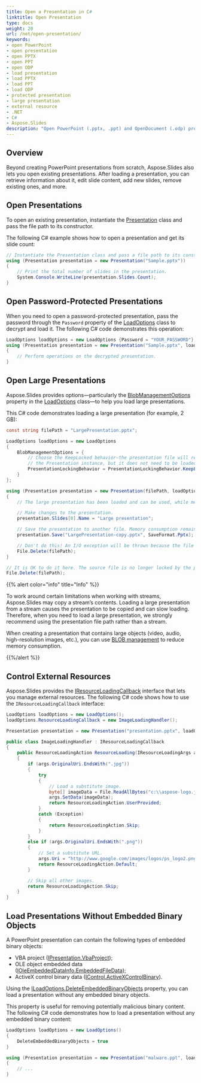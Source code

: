 ```yaml
---
title: Open a Presentation in C#
linktitle: Open Presentation
type: docs
weight: 20
url: /net/open-presentation/
keywords:
- open PowerPoint
- open presentation
- open PPTX
- open PPT
- open ODP
- load presentation
- load PPTX
- load PPT
- load ODP
- protected presentation
- large presentation
- external resource
- .NET
- C#
- Aspose.Slides
description: "Open PowerPoint (.pptx, .ppt) and OpenDocument (.odp) presentations effortlessly with Aspose.Slides for .NET—fast, reliable, fully featured."
---
```


## **Overview**

Beyond creating PowerPoint presentations from scratch, Aspose.Slides also lets you open existing presentations. After loading a presentation, you can retrieve information about it, edit slide content, add new slides, remove existing ones, and more.

## **Open Presentations**

To open an existing presentation, instantiate the [Presentation](https://reference.aspose.com/slides/net/aspose.slides/presentation/) class and pass the file path to its constructor.

The following C# example shows how to open a presentation and get its slide count:

```cs
// Instantiate the Presentation class and pass a file path to its constructor.
using (Presentation presentation = new Presentation("Sample.pptx"))
{
    // Print the total number of slides in the presentation.
    System.Console.WriteLine(presentation.Slides.Count);
}
```

## **Open Password-Protected Presentations**

When you need to open a password-protected presentation, pass the password through the `Password` property of the [LoadOptions](https://reference.aspose.com/slides/net/aspose.slides/loadoptions/) class to decrypt and load it. The following C# code demonstrates this operation:

```cs
LoadOptions loadOptions = new LoadOptions {Password = "YOUR_PASSWORD"};
using (Presentation presentation = new Presentation("Sample.pptx", loadOptions))
{
    // Perform operations on the decrypted presentation.
}
```

## **Open Large Presentations**

Aspose.Slides provides options—particularly the [BlobManagementOptions](https://reference.aspose.com/slides/net/aspose.slides/loadoptions/blobmanagementoptions/) property in the [LoadOptions](https://reference.aspose.com/slides/net/aspose.slides/loadoptions/) class—to help you load large presentations.

This C# code demonstrates loading a large presentation (for example, 2 GB):

```cs
const string filePath = "LargePresentation.pptx";

LoadOptions loadOptions = new LoadOptions
{
    BlobManagementOptions = {
        // Choose the KeepLocked behavior—the presentation file will remain locked for the lifetime of 
        // the Presentation instance, but it does not need to be loaded into memory or copied to a temporary file.
        PresentationLockingBehavior = PresentationLockingBehavior.KeepLocked,
    }
};

using (Presentation presentation = new Presentation(filePath, loadOptions))
{
    // The large presentation has been loaded and can be used, while memory consumption remains low.

    // Make changes to the presentation.
    presentation.Slides[0].Name = "Large presentation";

    // Save the presentation to another file. Memory consumption remains low during this operation.
    presentation.Save("LargePresentation-copy.pptx", SaveFormat.Pptx);

    // Don't do this! An I/O exception will be thrown because the file is locked until the presentation object is disposed.
    File.Delete(filePath);
}

// It is OK to do it here. The source file is no longer locked by the presentation object.
File.Delete(filePath);
```

{{% alert color="info" title="Info" %}}

To work around certain limitations when working with streams, Aspose.Slides may copy a stream’s contents. Loading a large presentation from a stream causes the presentation to be copied and can slow loading. Therefore, when you need to load a large presentation, we strongly recommend using the presentation file path rather than a stream.

When creating a presentation that contains large objects (video, audio, high-resolution images, etc.), you can use [BLOB management](/slides/net/manage-blob/) to reduce memory consumption.

{{%/alert %}}

## **Control External Resources**

Aspose.Slides provides the [IResourceLoadingCallback](https://reference.aspose.com/slides/net/aspose.slides/iresourceloadingcallback/) interface that lets you manage external resources. The following C# code shows how to use the `IResourceLoadingCallback` interface:

```cs
LoadOptions loadOptions = new LoadOptions();
loadOptions.ResourceLoadingCallback = new ImageLoadingHandler();

Presentation presentation = new Presentation("presentation.pptx", loadOptions);
```

```cs
public class ImageLoadingHandler : IResourceLoadingCallback
{
    public ResourceLoadingAction ResourceLoading(IResourceLoadingArgs args)
    {
        if (args.OriginalUri.EndsWith(".jpg"))
        {
            try
            {
                // Load a substitute image.
                byte[] imageData = File.ReadAllBytes("c:\\aspose-logo.jpg");
                args.SetData(imageData);
                return ResourceLoadingAction.UserProvided;
            }
            catch (Exception)
            {
                return ResourceLoadingAction.Skip;
            }
        }
        else if (args.OriginalUri.EndsWith(".png"))
        {
            // Set a substitute URL.
            args.Uri = "http://www.google.com/images/logos/ps_logo2.png";
            return ResourceLoadingAction.Default;
        }

        // Skip all other images.
        return ResourceLoadingAction.Skip;
    }
}
```

## **Load Presentations Without Embedded Binary Objects**

A PowerPoint presentation can contain the following types of embedded binary objects:

- VBA project ([IPresentation.VbaProject](https://reference.aspose.com/slides/net/aspose.slides/ipresentation/vbaproject/));
- OLE object embedded data ([IOleEmbeddedDataInfo.EmbeddedFileData](https://reference.aspose.com/slides/net/aspose.slides/ioleembeddeddatainfo/embeddedfiledata/));
- ActiveX control binary data ([IControl.ActiveXControlBinary](https://reference.aspose.com/slides/net/aspose.slides/icontrol/activexcontrolbinary/)).

Using the [ILoadOptions.DeleteEmbeddedBinaryObjects](https://reference.aspose.com/slides/net/aspose.slides/iloadoptions/deleteembeddedbinaryobjects/) property, you can load a presentation without any embedded binary objects.

This property is useful for removing potentially malicious binary content. The following C# code demonstrates how to load a presentation without any embedded binary content:

```cs
LoadOptions loadOptions = new LoadOptions()
{
	DeleteEmbeddedBinaryObjects = true
}

using (Presentation presentation = new Presentation("malware.ppt", loadOptions))
{
    // ...
}
```
